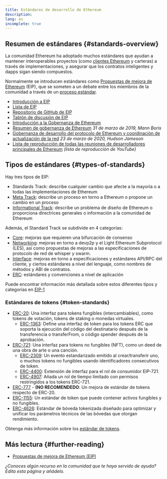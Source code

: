 ```yaml
---
title: Estándares de desarrollo de Ethereum
description:
lang: es
incomplete: true
---
```


## Resumen de estándares \{#standards-overview}

La comunidad Ethereum ha adoptado muchos estándares que ayudan a mantener interoperables proyectos (como [clientes Ethereum](/developers/docs/nodes-and-clients/) y carteras) a través de implementaciones, y asegurar que los contratos inteligentes y dapps sigan siendo compuestos.

Normalmente se introducen estándares como [Propuestas de mejora de Ethereum](/eips/) (EIP), que se someten a un debate entre los miembros de la comunidad a través de un [proceso estándar](https://eips.ethereum.org/EIPS/eip-1).

- [Introducción a EIP](/eips/)
- [Lista de EIP](https://eips.ethereum.org/)
- [Repositorio de GitHub de EIP](https://github.com/ethereum/EIPs)
- [Tablón de discusión de EIP](https://ethereum-magicians.org/c/eips)
- [Introducción a la Gobernanza de Ethereum](/governance/)
- [Resumen de gobernanza de Ethereum](https://web.archive.org/web/20201107234050/https://blog.bmannconsulting.com/ethereum-governance/) _31 de marzo de 2019, Mann Boris_
- [Gobernanza de desarrollo del protocolo de Ethereum y coordinación de actualización de la red](https://hudsonjameson.com/2020-03-23-ethereum-protocol-development-governance-and-network-upgrade-coordination/) _23 de marzo de 2020, Hudson Jameson_
- [Lista de reproducción de todas las reuniones de desarrolladores principales de Ethereum](https://www.youtube.com/playlist?list=PLaM7G4Llrb7zfMXCZVEXEABT8OSnd4-7w) _(lista de reproducción de YouTube)_

## Tipos de estándares \{#types-of-standards}

Hay tres tipos de EIP:

- Standards Track: describe cualquier cambio que afecte a la mayoría o a todas las implementaciones de Ethereum
- [Meta Track](https://eips.ethereum.org/meta): describe un proceso en torno a Ethereum o propone un cambio en un proceso
- [Informational Track](https://eips.ethereum.org/informational): describe un problema de diseño de Ethereum o proporciona directrices generales o información a la comunidad de Ethereum

Además, el Standard Track se subdivide en 4 categorías:

- [Core](https://eips.ethereum.org/core): mejoras que requieren una bifurcación de consenso
- [Networking](https://eips.ethereum.org/networking): mejoras en torno a devp2p y el Light Ethereum Subprotocol (LES), así como propuestas de mejoras a las especificaciones de protocolo de red de whisper y swarm.
- [Interface](https://eips.ethereum.org/interface): mejoras en torno a especificaciones y estándares API/RPC del cliente, y ciertos estándares a nivel del lenguaje, como nombres de métodos y ABI de contratos.
- [ERC](https://eips.ethereum.org/erc): estándares y convenciones a nivel de aplicación

Puede encontrar información más detallada sobre estos diferentes tipos y categorías en [EIP-1](https://eips.ethereum.org/EIPS/eip-1#eip-types)

### Estándares de tokens \{#token-standards}

- [ERC-20](/developers/docs/standards/tokens/erc-20/): Una interfaz para tokens fungibles (intercambiables), como tokens de votación, tokens de staking o monedas virtuales.
  - [ERC-1363](https://eips.ethereum.org/EIPS/eip-1363): Define una interfaz de token para los tokens ERC que soporta la ejecución del código del destinatario después de la transferencia o transferFrom, o código spender después de la aprobación.
- [ERC-721](/developers/docs/standards/tokens/erc-721/): Una interfaz para tokens no fungibles (NFT), como un deed de una obra de arte o una canción.
  - [ERC-2309](https://eips.ethereum.org/EIPS/eip-2309): Un evento estandarizado emitido al crear/transferir uno, o muchos tokens no fungibles usando identificadores consecutivos de token.
  - [ERC-4400](https://eips.ethereum.org/EIPS/eip-4400): Extensión de interfaz para el rol de consumidor EIP-721.
  - [ERC-4907](https://eips.ethereum.org/EIPS/eip-4907): Añada un rol de tiempo limitado con permisos restringidos a los tokens ERC-721.
- [ERC-777](/developers/docs/standards/tokens/erc-777/) - **(NO RECOMENDEDO**: Un mejora de estándar de tokens respecto de ERC-20.
- [ERC-1155](/developers/docs/standards/tokens/erc-1155/): Un estándar de token que puede contener activos fungibles y no fungibles.
- [ERC-4626](/developers/docs/standards/tokens/erc-4626/): Estándar de bóveda tokenizada diseñado para optimizar y unificar los parámetros técnicos de las bóvedas que otorgan rendimiento.

Obtenga más información sobre los [estándar de tokens](/developers/docs/standards/tokens/).

## Más lectura \{#further-reading}

- [Propuestas de mejora de Ethereum (EIP)](/eips/)

_¿Conoces algún recurso en la comunidad que te haya servido de ayuda? Edita esta página y añádelo._
